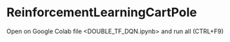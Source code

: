 # ReinforcementLearningCartPole

Open on Google Colab file <DOUBLE_TF_DQN.ipynb> and run all (CTRL+F9)
